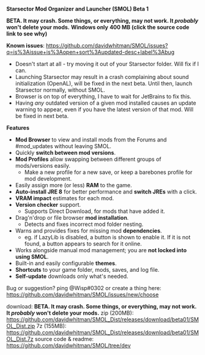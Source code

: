 **Starsector Mod Organizer and Launcher (SMOL) Beta 1**

**BETA. It may crash. Some things, or everything, may not work. It *probably* won't delete your mods.**
**Windows only**
**400 MB (click the source code link to see why)**

__**Known issues**__: <https://github.com/davidwhitman/SMOL/issues?q=is%3Aissue+is%3Aopen+sort%3Aupdated-desc+label%3Abug>
- Doesn't start at all - try moving it out of your Starsector folder. Will fix if I can.
- Launching Starsector may result in a crash complaining about sound initialization (OpenAL), will be fixed in the next beta. Until then, launch Starsector normally, without SMOL.
- Browser is on top of everything, I have to wait for JetBrains to fix this.
- Having _any_ outdated version of a given mod installed causes an update warning to appear, even if you have the latest version of that mod. Will be fixed in next beta.

__**Features**__
* **Mod Browser** to view and install mods from the Forums and #mod_updates without leaving SMOL.
* Quickly **switch between mod versions**.
* **Mod Profiles** allow swapping between different groups of mods/versions easily.
  * Make a new profile for a new save, or keep a barebones profile for mod development.
* Easily assign more (or less) **RAM** to the game.
* **Auto-install JRE 8** for better performance and **switch JREs** with a click.
* **VRAM impact** estimates for each mod.
* **Version checker** support.
  * Supports Direct Download, for mods that have added it.
* Drag'n'drop or file browser **mod installation**.
  * Detects and fixes incorrect mod folder nesting.
* Warns and provides fixes for missing mod **dependencies**.
  * eg. if LazyLib is disabled, a button is shown to enable it. If it is not found, a button appears to search for it online.
* Works alongside manual mod management; you are **not locked into using SMOL**.
* Built-in and easily configurable **themes**.
* **Shortcuts** to your game folder, mods, saves, and log file.
* **Self-update** downloads only what's needed.

Bug or suggestion? ping @Wisp#0302 or create a thing here: <https://github.com/davidwhitman/SMOL/issues/new/choose>

download:
**BETA. It may crash. Some things, or everything, may not work. It *probably* won't delete your mods.**
  zip (200MB): <https://github.com/davidwhitman/SMOL_Dist/releases/download/beta01/SMOL_Dist.zip>
  7z (155MB): <https://github.com/davidwhitman/SMOL_Dist/releases/download/beta01/SMOL_Dist.7z>
source code & readme: <https://github.com/davidwhitman/SMOL/tree/dev>